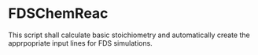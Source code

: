 # FDSChemReac
This script shall calculate basic stoichiometry and automatically create the apprpopriate input lines for FDS simulations.
